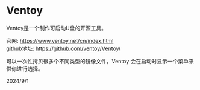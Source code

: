 # Ventoy

Ventoy是一个制作可启动U盘的开源工具。  

官网: https://www.ventoy.net/cn/index.html  
github地址: https://github.com/ventoy/Ventoy/  

可以一次性拷贝很多个不同类型的镜像文件，Ventoy 会在启动时显示一个菜单来供你进行选择。  


2024/9/1  
